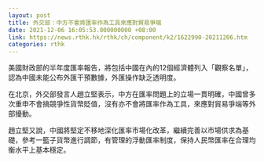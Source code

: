 ```yaml
---
layout: post
title: 外交部：中方不會將匯率作為工具來應對貿易爭端
date: 2021-12-06 16:05:53.000000000 +08:00
link: https://news.rthk.hk/rthk/ch/component/k2/1622990-20211206.htm
categories: rthk
---
```


美國財政部的半年度匯率報告，將包括中國在內的12個經濟體列入「觀察名單」，認為中國未能公布外匯干預數據，外匯操作缺乏透明度。

在北京，外交部發言人趙立堅表示，中方在匯率問題上的立場一貫明確，中國曾多次重申不會搞競爭性貨幣貶值，沒有亦不會將匯率作為工具，來應對貿易爭端等外部擾動。

趙立堅又說，中國將堅定不移地深化匯率市場化改革，繼續完善以市場供求為基礎，參考一籃子貨幣進行調節，有管理的浮動匯率制度，保持人民幣匯率在合理均衡水平上基本穩定。
